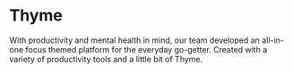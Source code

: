 # Thyme
With productivity and mental health in mind, our team developed an all-in-one focus themed platform for the everyday go-getter. Created with a variety of productivity tools and a little bit of Thyme.
